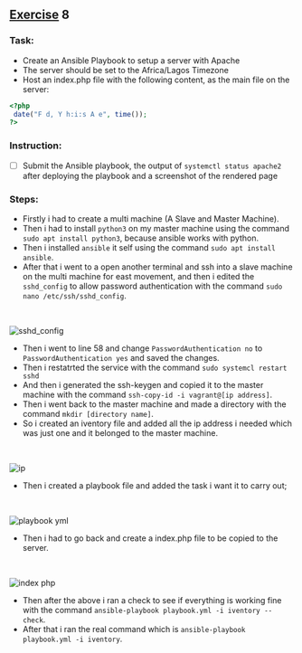 ## [Exercise]() 8

### Task:
* Create an Ansible Playbook to setup a server with Apache
* The server should be set to the Africa/Lagos Timezone
* Host an index.php file with the following content, as the main file on the server:
```php
<?php
 date("F d, Y h:i:s A e", time());
?>
```

### Instruction:
- [ ] Submit the Ansible playbook, the output of `systemctl status apache2` after deploying the playbook and a screenshot of the rendered page

### Steps:
- Firstly i had to create a multi machine (A Slave and Master Machine).
- Then i had to install `python3` on my master machine using the command `sudo apt install python3`, because ansible works with python.
- Then i installed `ansible` it self using the command `sudo apt install ansible`.
- After that i went to a open another terminal and ssh into a slave machine on the multi machine for east movement, and then i edited the `sshd_config` to allow password authentication with the command `sudo nano /etc/ssh/sshd_config`.
<br>

![sshd_config](https://user-images.githubusercontent.com/105651785/197263860-5827c1fd-5eac-482a-b88e-066257cb4aef.png)

- Then i went to line 58 and change `PasswordAuthentication no` to `PasswordAuthentication yes` and saved the changes.
- Then i restatrted the service with the command `sudo systemcl restart sshd`
- And then i generated the ssh-keygen and copied it to the master machine with the command `ssh-copy-id -i vagrant@[ip address]`.
- Then i went back to the master machine and made a directory  with the command `mkdir [directory name]`.
- So i created an iventory file and added all the ip address i needed which was just one and it belonged to the master machine.
<br>

![ip ](https://user-images.githubusercontent.com/105651785/197264483-3fc3e87e-6854-4d6c-a95d-68ad2f39c95e.png)

- Then i created a playbook file and added the task i want it to carry out;
<br>

![playbook yml](https://user-images.githubusercontent.com/105651785/197257514-4a7ceb81-04fe-4742-aacf-958d91415f01.png)
- Then i had to go back and create a index.php file to be copied to the server.
<br>

![index php](https://user-images.githubusercontent.com/105651785/197264272-20c60d82-6e5b-41cc-a5f4-664dfc32a5a2.png)

- Then after the above i ran a check to see if everything is working fine with the command `ansible-playbook playbook.yml -i iventory --check`.
- After that i ran the real command which is `ansible-playbook playbook.yml -i iventory`. 

